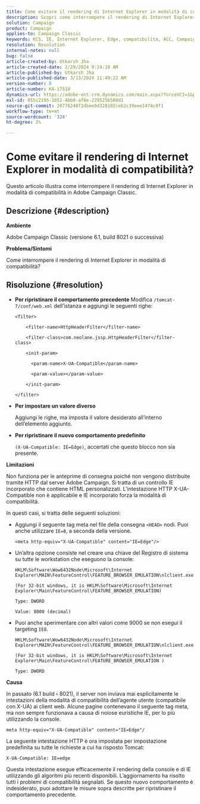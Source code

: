 ```yaml
---
title: Come evitare il rendering di Internet Explorer in modalità di compatibilità?
description: Scopri come interrompere il rendering di Internet Explorer in modalità di compatibilità in Adobe Campaign Classic.
solution: Campaign
product: Campaign
applies-to: Campaign Classic
keywords: KCS, IE, Internet Explorer, Edge, compatibilità, ACC, Campaign Classic
resolution: Resolution
internal-notes: null
bug: false
article-created-by: Utkarsh Jha
article-created-date: 2/29/2024 9:24:10 AM
article-published-by: Utkarsh Jha
article-published-date: 3/13/2024 11:49:22 AM
version-number: 8
article-number: KA-17518
dynamics-url: https://adobe-ent.crm.dynamics.com/main.aspx?forceUCI=1&pagetype=entityrecord&etn=knowledgearticle&id=3f94054a-e4d6-ee11-9079-6045bd0067ea
exl-id: 055c2195-1051-4bb0-af8e-2295256508d1
source-git-commit: 20776248f2dbee0d328102ceb2c39eee1474c8f1
workflow-type: tm+mt
source-wordcount: '324'
ht-degree: 2%

---
```


# Come evitare il rendering di Internet Explorer in modalità di compatibilità?


Questo articolo illustra come interrompere il rendering di Internet Explorer in modalità di compatibilità in Adobe Campaign Classic.

## Descrizione {#description}


<b>Ambiente</b>

Adobe Campaign Classic (versione 6.1, build 8021 o successiva)

<b>Problema/Sintomi</b>

Come interrompere il rendering di Internet Explorer in modalità di compatibilità?


## Risoluzione {#resolution}


- <b>Per ripristinare il comportamento precedente</b>
Modifica `/tomcat-7/conf/web.xml` dell’istanza e aggiungi le seguenti righe:


  ```
  <filter>
  
      <filter-name>HttpHeaderFilter</filter-name>
  
      <filter-class>com.neolane.jssp.HttpHeaderFilter</filter-
  class>
  
      <init-param>
  
        <param-name>X-UA-Compatible</param-name>
  
        <param-value></param-value>
  
      </init-param>
  
  </filter>
  ```




- <b>Per impostare un valore diverso</b>

  Aggiungi le righe, ma imposta il valore desiderato all’interno dell’elemento aggiunto.
- <b>Per ripristinare il nuovo comportamento predefinito</b>

  `(X-UA-Compatible: IE=Edge)`, accertati che questo blocco non sia presente.


<b>Limitazioni</b>

Non funziona per le anteprime di consegna poiché non vengono distribuite tramite HTTP dal server Adobe Campaign. Si tratta di un controllo IE incorporato che contiene HTML personalizzati. L’intestazione HTTP X-UA-Compatible non è applicabile e IE incorporato forza la modalità di compatibilità.

In questi casi, si tratta delle seguenti soluzioni:

- Aggiungi il seguente tag meta nel file della consegna `<HEAD>` nodi. Puoi anche utilizzare `IE=8`, a seconda della versione.


  ```
  <meta http-equiv="X-UA-Compatible" content="IE=Edge"/>
  ```




- Un’altra opzione consiste nel creare una chiave del Registro di sistema su tutte le workstation che eseguono la console:


  ```
  HKLM\Software\Wow6432Node\Microsoft\Internet Explorer\MAIN\FeatureControl\FEATURE_BROWSER_EMULATION\nlclient.exe
  
  (For 32-bit windows, it is HKLM\Software\Microsoft\Internet Explorer\Main\FeatureControl\FEATURE_BROWSER_EMULATION)
  
  Type: DWORD
  
  Value: 8000 (decimal)
  ```




- Puoi anche sperimentare con altri valori come 9000 se non esegui il targeting `IE8`.

  ```
  HKLM\Software\Wow6432Node\Microsoft\Internet Explorer\MAIN\FeatureControl\FEATURE_BROWSER_EMULATION\nlclient.exe
  
  (For 32-bit windows, it is HKLM\Software\Microsoft\Internet Explorer\Main\FeatureControl\FEATURE_BROWSER_EMULATION )
  
  Type: DWORD
  ```


<b>Causa</b>

In passato (6.1 build ‹ 8021), il server non inviava mai esplicitamente le intestazioni della modalità di compatibilità dell’agente utente (compatibile con X-UA) ai client web. Alcune pagine contenevano il seguente tag meta, ma non sempre funzionava a causa di noiose euristiche IE, per lo più utilizzando la console.


```
meta http-equiv="X-UA-Compatible" content="IE=Edge"/
```


La seguente intestazione HTTP è ora impostata per impostazione predefinita su tutte le richieste a cui ha risposto Tomcat:


```
X-UA-Compatible: IE=edge
```


Questa intestazione esegue efficacemente il rendering della console e di IE utilizzando gli algoritmi più recenti disponibili. L’aggiornamento ha risolto tutti i problemi di compatibilità segnalati. Se questo nuovo comportamento è indesiderato, puoi adottare le misure sopra descritte per ripristinare il comportamento precedente.
